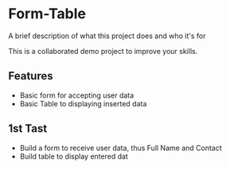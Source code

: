
# Form-Table

A brief description of what this project does and who it's for

This is a collaborated demo project to improve your skills.




## Features

- Basic form for accepting user data
- Basic Table to displaying inserted data


## 1st Tast

- Build a form to receive user data, thus Full Name and Contact
- Build table to display entered dat
